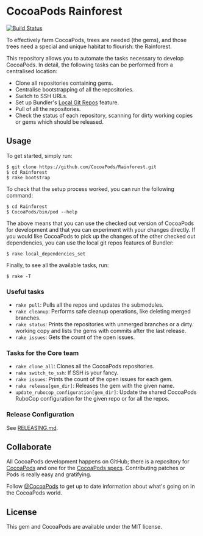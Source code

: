 # CocoaPods Rainforest

[![Build Status](https://img.shields.io/travis/CocoaPods/Rainforest/master.svg?style=flat)](https://travis-ci.org/CocoaPods/Rainforest)


To effectively farm CocoaPods, trees are needed (the gems), and those trees need
a special and unique habitat to flourish: the Rainforest.

This repository allows you to automate the tasks necessary to develop CocoaPods.
In detail, the following tasks can be performed from a centralised location:

- Clone all repositories containing gems.
- Centralise bootstrapping of all the repositories.
- Switch to SSH URLs.
- Set up Bundler's [Local Git Repos] feature.
- Pull of all the repositories.
- Check the status of each repository, scanning for dirty working copies or
  gems which should be released.

[Local Git Repos]: https://bundler.io/guides/git.html


## Usage

To get started, simply run:

```
$ git clone https://github.com/CocoaPods/Rainforest.git
$ cd Rainforest
$ rake bootstrap
```

To check that the setup process worked, you can run the following command:

```
$ cd Rainforest
$ CocoaPods/bin/pod --help
```

The above means that you can use the checked out version of CocoaPods for
development and that you can experiment with your changes directly. If you
would like CocoaPods to pick up the changes of the other checked out
dependencies, you can use the local git repos features of Bundler:

```
$ rake local_dependencies_set
```

Finally, to see all the available tasks, run:

```
$ rake -T
```

### Useful tasks

- `rake pull`: Pulls all the repos and updates the submodules.
- `rake cleanup`: Performs safe cleanup operations, like deleting merged
  branches.
- `rake status`: Prints the repositories with unmerged branches or a dirty.
  working copy and lists the gems with commits after the last release.
- `rake issues`: Gets the count of the open issues.

### Tasks for the Core team

- `rake clone_all`: Clones all the CocoaPods repositories.
- `rake switch_to_ssh`: If SSH is your fancy.
- `rake issues`: Prints the count of the open issues for each gem.
- `rake release[gem_dir]`: Releases the gem with the given name.
- `update_rubocop_configuration[gem_dir]`: Update the shared CocoaPods RuboCop
  configuration for the given repo or for all the repos.

### Release Configuration

See [RELEASING.md](RELEASING.md).

## Collaborate

All CocoaPods development happens on GitHub; there is a repository for
[CocoaPods](https://github.com/CocoaPods/CocoaPods) and one for the [CocoaPods
specs](https://github.com/CocoaPods/Specs). Contributing patches or Pods is
really easy and gratifying.

Follow [@CocoaPods](https://twitter.com/CocoaPods) to get up to date
information about what's going on in the CocoaPods world.

## License

This gem and CocoaPods are available under the MIT license.

